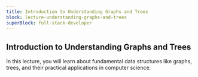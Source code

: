 ```yaml
---
title: Introduction to Understanding Graphs and Trees
block: lecture-understanding-graphs-and-trees
superBlock: full-stack-developer
---
```


## Introduction to Understanding Graphs and Trees

In this lecture, you will learn about fundamental data structures like graphs, trees, and their practical applications in computer science.
